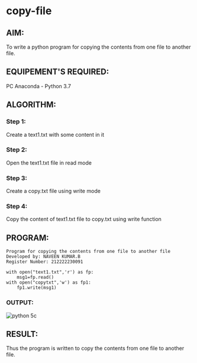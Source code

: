 # copy-file
## AIM:
To write a python program for copying the contents from one file to another file.

## EQUIPEMENT'S REQUIRED: 
PC Anaconda - Python 3.7

## ALGORITHM: 
### Step 1:
Create a text1.txt with some content in it

### Step 2: 
Open the text1.txt file in read mode
 
### Step 3: 
Create a copy.txt file using write mode

### Step 4:  
Copy the content of text1.txt file to copy.txt using write function

## PROGRAM:
```
Program for copying the contents from one file to another file
Developed by: NAVEEN KUMAR.B
Register Number: 212222230091

with open("text1.txt",'r') as fp:
    msg1=fp.read()
with open("copytxt",'w') as fp1:
    fp1.write(msg1)
```
### OUTPUT:
![python 5c](https://github.com/Alfredsec/copy-file/assets/120621608/457d61db-a407-4314-bd39-4072ebf745e8)

## RESULT:
Thus the program is written to copy the contents from one file to another file.

